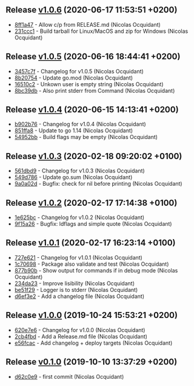 
## Release [v1.0.6](https://github.com/voyages-sncf-technologies/mageproj/releases/v1.0.6) (2020-06-17 11:53:51 +0200)

* [8ff1a47](https://github.com/voyages-sncf-technologies/mageproj/commit/8ff1a47) - Allow c/p from RELEASE.md (Nicolas Ocquidant)
* [231ccc1](https://github.com/voyages-sncf-technologies/mageproj/commit/231ccc1) - Build tarball for Linux/MacOS and zip for Windows (Nicolas Ocquidant)

## Release [v1.0.5](https://github.com/voyages-sncf-technologies/mageproj/releases/v1.0.5) (2020-06-16 18:44:41 +0200)

* [3457c7f](https://github.com/voyages-sncf-technologies/mageproj/commit/3457c7f) - Changelog for v1.0.5 (Nicolas Ocquidant)
* [8b20754](https://github.com/voyages-sncf-technologies/mageproj/commit/8b20754) - Update go.mod (Nicolas Ocquidant)
* [16510c2](https://github.com/voyages-sncf-technologies/mageproj/commit/16510c2) - Unkown user is empty string (Nicolas Ocquidant)
* [8bc39db](https://github.com/voyages-sncf-technologies/mageproj/commit/8bc39db) - Also print stderr from Command (Nicolas Ocquidant)

## Release [v1.0.4](https://github.com/voyages-sncf-technologies/mageproj/releases/v1.0.4) (2020-06-15 14:13:41 +0200)

* [b902b76](https://github.com/voyages-sncf-technologies/mageproj/commit/b902b76) - Changelog for v1.0.4 (Nicolas Ocquidant)
* [851ffa8](https://github.com/voyages-sncf-technologies/mageproj/commit/851ffa8) - Update to go 1.14 (Nicolas Ocquidant)
* [54952bb](https://github.com/voyages-sncf-technologies/mageproj/commit/54952bb) - Build flags may be empty (Nicolas Ocquidant)

## Release [v1.0.3](https://github.com/voyages-sncf-technologies/mageproj/releases/v1.0.3) (2020-02-18 09:20:02 +0100)

* [561dbd9](https://github.com/voyages-sncf-technologies/mageproj/commit/561dbd9) - Changelog for v1.0.3 (Nicolas Ocquidant)
* [549d786](https://github.com/voyages-sncf-technologies/mageproj/commit/549d786) - Update go.sum (Nicolas Ocquidant)
* [9a0a02d](https://github.com/voyages-sncf-technologies/mageproj/commit/9a0a02d) - Bugfix: check for nil before printing (Nicolas Ocquidant)

## Release [v1.0.2](https://github.com/voyages-sncf-technologies/mageproj/releases/v1.0.2) (2020-02-17 17:14:38 +0100)

* [1e625bc](https://github.com/voyages-sncf-technologies/mageproj/commit/1e625bc) - Changelog for v1.0.2 (Nicolas Ocquidant)
* [9f15a26](https://github.com/voyages-sncf-technologies/mageproj/commit/9f15a26) - Bugfix: ldflags and simple quote (Nicolas Ocquidant)

## Release [v1.0.1](https://github.com/voyages-sncf-technologies/mageproj/releases/v1.0.1) (2020-02-17 16:23:14 +0100)

* [727e621](https://github.com/voyages-sncf-technologies/mageproj/commit/727e621) - Changelog for v1.0.1 (Nicolas Ocquidant)
* [1c70698](https://github.com/voyages-sncf-technologies/mageproj/commit/1c70698) - Package also validate and test (Nicolas Ocquidant)
* [877b90b](https://github.com/voyages-sncf-technologies/mageproj/commit/877b90b) - Show output for commands if in debug mode (Nicolas Ocquidant)
* [234da23](https://github.com/voyages-sncf-technologies/mageproj/commit/234da23) - Improve lisibility (Nicolas Ocquidant)
* [be51f29](https://github.com/voyages-sncf-technologies/mageproj/commit/be51f29) - Logger is to stderr (Nicolas Ocquidant)
* [d6ef3e2](https://github.com/voyages-sncf-technologies/mageproj/commit/d6ef3e2) - Add a changelog file (Nicolas Ocquidant)

## Release [v1.0.0](https://github.com/voyages-sncf-technologies/mageproj/releases/v1.0.0) (2019-10-24 15:53:21 +0200)

* [620e7e6](https://github.com/voyages-sncf-technologies/mageproj/commit/620e7e6) - Changelog for v1.0.0 (Nicolas Ocquidant)
* [2cb4fbd](https://github.com/voyages-sncf-technologies/mageproj/commit/2cb4fbd) - Add a Release.md file (Nicolas Ocquidant)
* [e56fcac](https://github.com/voyages-sncf-technologies/mageproj/commit/e56fcac) - Add changelog + deploy targets (Nicolas Ocquidant)

## Release [v0.1.0](https://github.com/voyages-sncf-technologies/mageproj/releases/v0.1.0) (2019-10-10 13:37:29 +0200)

* [d62c0e9](https://github.com/voyages-sncf-technologies/mageproj/commit/d62c0e9) - first commit (Nicolas Ocquidant)
